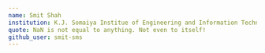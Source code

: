 ```yaml
---
name: Smit Shah
institution: K.J. Somaiya Institue of Engineering and Information Technology 🚩
quote: NaN is not equal to anything. Not even to itself!
github_user: smit-sms
---
```

